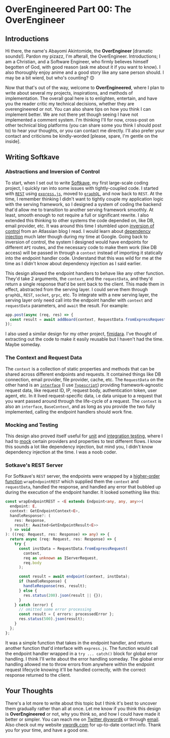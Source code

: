 [//]: # "title: OverEngineered Part 00"
[//]: # "description: The OverEngineer."

# OverEngineered Part 00: The OverEngineer

## Introductions

Hi there, the name's Abayomi Akintomide, the **OverEngineer** [dramatic sounds!]. Pardon my pizazz, I'm afterall, the OverEngineer. Introductions; I am a Christian, and a Software Engineer, who firmly believes himself begotten of God, with good reason (ask me about it if you want to know). I also thoroughly enjoy anime and a good story like any sane person should. I may be a bit wierd, but who's counting? 😊

Now that that's out of the way, welcome to **OverEngineered**, where I plan to write about several my projects, inspirations, and methods of implementation. The overall goal here is to enlighten, entertain, and have you the reader critic my technical decisions, whether they are overengineered or not. You can also share tips on how you think I can implement better. We are not there yet though seeing I have not implemented a comment system. I'm thinking I'll for now, cross-post on other technical blog platforms (you can share some you think I should post to) to hear your thoughts, or you can contact me directly. I'll also prefer your contact and criticisms be kindly-worded [please, spare, I'm gentle on the inside].

## Writing Softkave

### Abstractions and Inversion of Control

To start, when I set out to write [Softkave](https://www.softkave.com), my first large-scale coding project, I quickly ran into some issues with tightly-coupled code. I started with [`REST`](https://en.wikipedia.org/wiki/Representational_state_transfer) using [`express.js`](https://expressjs.com/), moved to [`graphQL`](https://graphql.org/), and now back to `REST`. At the time, I remember thinking I didn't want to tightly couple my application logic with the serving framework, so I designed a system of coding the backend that'd allow me to transition to another serving framework smoothly. At least, smooth enough to not require a full or significant rewrite. I also extended this thinking to other systems the code depended on, like DB, email provider, etc. It was around this time I stumbled upon [inversion of control](https://en.wikipedia.org/wiki/Inversion_of_control) from an Atlassian blog I read. I would learn about [dependency injection](https://en.wikipedia.org/wiki/Dependency_injection) much later though during my time at Google. Going back to inversion of control, the system I designed would have endpoints for different `API` routes, and the necessary code to make them work (like DB access) will be passed in through a `context` instead of importing it statically into the endpoint handler code. Understand that this was wild for me at the time as I didn't know about dependency injection as I said earlier.

This design allowed the endpoint handlers to behave like any other function. They'd take 2 arguments, the `context`, and the `requestData`, and they'd return a single response that'd be sent back to the client. This made them in effect, abstracted from the serving layer. I could serve them through `graphQL`, `REST`, `socket`, `grpc`, etc. To integrate with a new serving layer, the serving layer only need call into the endpoint handler with `context` and `requestData` parameters, and `await` the result. For example:

```typescript
app.post(async (req, res) => {
  const result = await addBoard(context, RequestData.fromExpressRequest(req));
});
```

I also used a similar design for my other project, [fimidara](https://www.fimidara.com). I've thought of extracting out the code to make it easily reusable but I haven't had the time. Maybe someday.

### The Context and Request Data

The `context` is a collection of static properties and methods that can be shared across different endpoints and requests. It contained things like DB connection, email provider, file provider, cache, etc. The `RequestData` on the other hand is an [`interface`](https://www.typescriptlang.org/docs/handbook/interfaces.html) (I use [`Typescript`](https://www.typescriptlang.org/)) providing framework-agnostic request data, like request ID, IP, request body, authentication token, user agent, etc. In it lived request-specific data, i.e data unique to a request that you want passed around through the life-cycle of a request. The `context` is also an `interface`, `BaseContext`, and as long as you provide the two fully implemented, calling the endpoint handlers should work fine.

### Mocking and Testing

This design also proved itself useful for [unit](https://en.wikipedia.org/wiki/Unit_testing) and [integration testing](https://en.wikipedia.org/wiki/Integration_testing), where I had to [mock](https://en.wikipedia.org/wiki/Mock_object) certain providers and properties to test different flows. I know this sounds a lot like dependency injection, but mind you, I didn't know dependency injection at the time. I was a noob coder.

### Sotkave's REST Server

For Softkave's `REST` server, the endpoints were wrapped by a [higher-order function](https://en.wikipedia.org/wiki/Higher-order_function) `wrapEndpointREST` which supplied them the `context` and `requestData`, handled the response, and handled any error that bubbled up during the execution of the endpoint handler. It looked something like this:

```typescript
const wrapEndpointREST = <E extends Endpoint<any, any, any>>(
  endpoint: E,
  context: GetEndpointContext<E>,
  handleResponse?: (
    res: Response,
    result: Awaited<GetEndpointResult<E>>
  ) => void
): ((req: Request, res: Response) => any) => {
  return async (req: Request, res: Response) => {
    try {
      const instData = RequestData.fromExpressRequest(
        context,
        req as unknown as IServerRequest,
        req.body
      );

      const result = await endpoint(context, instData);
      if (handleResponse) {
        handleResponse(res, result);
      } else {
        res.status(200).json(result || {});
      }
    } catch (error) {
      // omitted some error processing
      const result = { errors: processedError };
      res.status(500).json(result);
    }
  };
};
```

It was a simple function that takes in the endpoint handler, and returns another function that'd interface with `express.js`. The function would call the endpoint handler wrapped in a `try ... catch()` block for global error handling. I think I'll write about the error handling someday. The global error handling allowed me to throw errors from anywhere within the endpoint request lifecycle knowing it'll be handled correctly, with the correct response returned to the client.

## Your Thoughts

There's a lot more to write about this topic but I think it's best to uncover them gradually rather than all at once. Let me know if you think this design is **OverEngineered** or not, why you think so, and how I could have made it better or simpler. You can reach me on [Twitter @ywordk](https://twitter.com/ywordk) or through [email](mailto:ywordk@gmail.com). Also check out my website [ywordk.com](https://www.ywordk.com) for up-to-date contact info. Thank you for your time, and have a good one.
